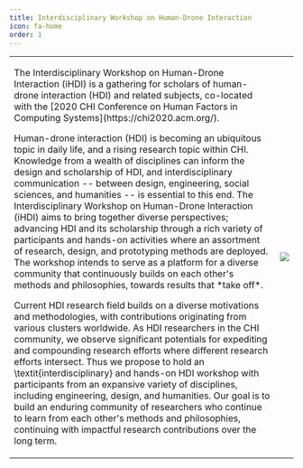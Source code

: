 ```yaml
---
title: Interdisciplinary Workshop on Human-Drone Interaction
icon: fa-home
order: 1
---
```


<table>
  <tr>
    <td>
      <p>
        The Interdisciplinary Workshop on Human-Drone Interaction (iHDI) is a gathering for scholars of human-drone interaction (HDI) and related subjects, co-located with the [2020 CHI Conference on Human Factors in Computing Systems](https://chi2020.acm.org/).
      </p>
      <p>
        Human-drone interaction (HDI) is becoming an ubiquitous topic in daily life, and a rising research topic within CHI. Knowledge from a wealth of disciplines can inform the design and scholarship of HDI, and interdisciplinary communication -- between design, engineering, social sciences, and humanities -- is essential to this end. The Interdisciplinary Workshop on Human-Drone Interaction (iHDI) aims to bring together diverse perspectives; advancing HDI and its scholarship through a rich variety of participants and hands-on activities where an assortment of research, design, and prototyping methods are deployed. The workshop intends to serve as a platform for a diverse community that continuously builds on each other's methods and philosophies, towards results that *take off*.
      </p>
      <p>
        Current HDI research field builds on a diverse motivations and methodologies, with contributions originating from various clusters worldwide. As HDI researchers in the CHI community, we observe significant potentials for expediting and compounding research efforts where different research efforts intersect. Thus we propose to hold an \textit{interdisciplinary} and hands-on HDI workshop with participants from an expansive variety of disciplines, including engineering, design, and humanities. Our goal is to build an enduring community of researchers who continue to learn from each other's methods and philosophies, continuing with impactful research contributions over the long term.
      </p>
    </td>
    <td>
      <img src="ihdi2020/img/clouds.jpg">
    </td>
  </tr>
</table>
  
